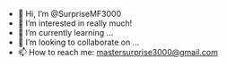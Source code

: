 - 👋 Hi, I’m @SurpriseMF3000
- 👀 I’m interested in really much!
- 🌱 I’m currently learning ...
- 💞️ I’m looking to collaborate on ...
- 📫 How to reach me: mastersurprise3000@gmail.com
